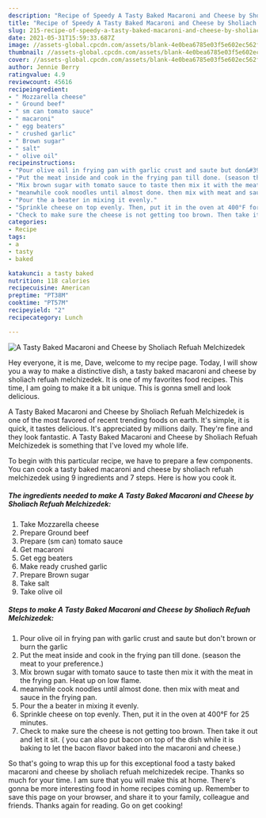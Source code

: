 ```yaml
---
description: "Recipe of Speedy A Tasty Baked Macaroni and Cheese by Sholiach Refuah Melchizedek"
title: "Recipe of Speedy A Tasty Baked Macaroni and Cheese by Sholiach Refuah Melchizedek"
slug: 215-recipe-of-speedy-a-tasty-baked-macaroni-and-cheese-by-sholiach-refuah-melchizedek
date: 2021-05-31T15:59:33.687Z
image: //assets-global.cpcdn.com/assets/blank-4e0bea6785e03f5e602ec562f230caae08da540cada707380b4fe1bbebba43da.png
thumbnail: //assets-global.cpcdn.com/assets/blank-4e0bea6785e03f5e602ec562f230caae08da540cada707380b4fe1bbebba43da.png
cover: //assets-global.cpcdn.com/assets/blank-4e0bea6785e03f5e602ec562f230caae08da540cada707380b4fe1bbebba43da.png
author: Jennie Berry
ratingvalue: 4.9
reviewcount: 45616
recipeingredient:
- " Mozzarella cheese"
- " Ground beef"
- " sm can tomato sauce"
- " macaroni"
- " egg beaters"
- " crushed garlic"
- " Brown sugar"
- " salt"
- " olive oil"
recipeinstructions:
- "Pour olive oil in frying pan with garlic crust and saute but don&#39;t brown or burn the garlic"
- "Put the meat inside and cook in the frying pan till done. (season the meat to your preference.)"
- "Mix brown sugar with tomato sauce to taste then mix it with the meat in the frying pan. Heat up on low flame."
- "meanwhile cook noodles until almost done. then mix with meat and sauce in the frying pan."
- "Pour the a beater in mixing it evenly."
- "Sprinkle cheese on top evenly. Then, put it in the oven at 400°F for 25 minutes."
- "Check to make sure the cheese is not getting too brown. Then take it out and let it sit. ( you can also put bacon on top of the dish while it is baking to let the bacon flavor baked into the macaroni and cheese.)"
categories:
- Recipe
tags:
- a
- tasty
- baked

katakunci: a tasty baked 
nutrition: 118 calories
recipecuisine: American
preptime: "PT38M"
cooktime: "PT57M"
recipeyield: "2"
recipecategory: Lunch

---
```



![A Tasty Baked Macaroni and Cheese by Sholiach Refuah Melchizedek](//assets-global.cpcdn.com/assets/blank-4e0bea6785e03f5e602ec562f230caae08da540cada707380b4fe1bbebba43da.png)

Hey everyone, it is me, Dave, welcome to my recipe page. Today, I will show you a way to make a distinctive dish, a tasty baked macaroni and cheese by sholiach refuah melchizedek. It is one of my favorites food recipes. This time, I am going to make it a bit unique. This is gonna smell and look delicious.

A Tasty Baked Macaroni and Cheese by Sholiach Refuah Melchizedek is one of the most favored of recent trending foods on earth. It's simple, it is quick, it tastes delicious. It's appreciated by millions daily. They're fine and they look fantastic. A Tasty Baked Macaroni and Cheese by Sholiach Refuah Melchizedek is something that I've loved my whole life.




To begin with this particular recipe, we have to prepare a few components. You can cook a tasty baked macaroni and cheese by sholiach refuah melchizedek using 9 ingredients and 7 steps. Here is how you cook it.

<!--inarticleads1-->

##### The ingredients needed to make A Tasty Baked Macaroni and Cheese by Sholiach Refuah Melchizedek:

1. Take  Mozzarella cheese
1. Prepare  Ground beef
1. Prepare  (sm can) tomato sauce
1. Get  macaroni
1. Get  egg beaters
1. Make ready  crushed garlic
1. Prepare  Brown sugar
1. Take  salt
1. Take  olive oil




<!--inarticleads2-->

##### Steps to make A Tasty Baked Macaroni and Cheese by Sholiach Refuah Melchizedek:

1. Pour olive oil in frying pan with garlic crust and saute but don&#39;t brown or burn the garlic
1. Put the meat inside and cook in the frying pan till done. (season the meat to your preference.)
1. Mix brown sugar with tomato sauce to taste then mix it with the meat in the frying pan. Heat up on low flame.
1. meanwhile cook noodles until almost done. then mix with meat and sauce in the frying pan.
1. Pour the a beater in mixing it evenly.
1. Sprinkle cheese on top evenly. Then, put it in the oven at 400°F for 25 minutes.
1. Check to make sure the cheese is not getting too brown. Then take it out and let it sit. ( you can also put bacon on top of the dish while it is baking to let the bacon flavor baked into the macaroni and cheese.)




So that's going to wrap this up for this exceptional food a tasty baked macaroni and cheese by sholiach refuah melchizedek recipe. Thanks so much for your time. I am sure that you will make this at home. There's gonna be more interesting food in home recipes coming up. Remember to save this page on your browser, and share it to your family, colleague and friends. Thanks again for reading. Go on get cooking!
